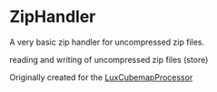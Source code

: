 # ZipHandler

A very basic zip handler for uncompressed zip files.

reading and writing of uncompressed zip files (store)

Originally created for the [LuxCubemapProcessor](https://github.com/Trico-Everfire/LuxCubemapProcessor.git)
